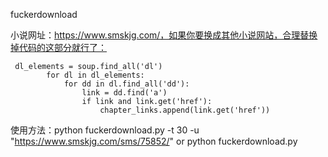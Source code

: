 fuckerdownload

小说网址：https://www.smskjg.com/，如果你要换成其他小说网站，合理替换掉代码的这部分就行了：

```
 dl_elements = soup.find_all('dl')
        for dl in dl_elements:
            for dd in dl.find_all('dd'):
                link = dd.find('a')
                if link and link.get('href'):
                    chapter_links.append(link.get('href'))
```

使用方法：python fuckerdownload.py -t 30 -u "https://www.smskjg.com/sms/75852/"
or
python fuckerdownload.py
